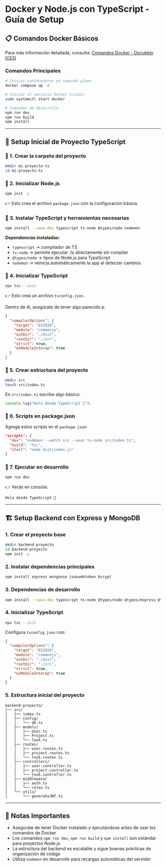 # Docker y Node.js con TypeScript - Guía de Setup

## 📋 Comandos Docker Básicos

Para más información detallada, consulta: [Comandos Docker - Docukelo ICESI](https://docukelo-icesi.onrender.com/docs/computacion-3/semana-1/docker-commands)

### Comandos Principales
```bash
# Iniciar contenedores en segundo plano
docker compose up -d

# Iniciar el servicio Docker (Linux)
sudo systemctl start docker

# Comandos de desarrollo
npm run dev
npm run build
npm install
```

---

## 🚀 Setup Inicial de Proyecto TypeScript

### 🔹 1. Crear la carpeta del proyecto
```bash
mkdir mi-proyecto-ts
cd mi-proyecto-ts
```

### 🔹 2. Inicializar Node.js
```bash
npm init -y
```
👉 Esto crea el archivo `package.json` con la configuración básica.

### 🔹 3. Instalar TypeScript y herramientas necesarias
```bash
npm install --save-dev typescript ts-node @types/node nodemon
```

**Dependencias instaladas:**
- `typescript` → compilador de TS
- `ts-node` → permite ejecutar .ts directamente sin compilar
- `@types/node` → tipos de Node.js para TypeScript
- `nodemon` → reinicia automáticamente la app al detectar cambios

### 🔹 4. Inicializar TypeScript
```bash
npx tsc --init
```
👉 Esto crea un archivo `tsconfig.json`.

Dentro de él, asegúrate de tener algo parecido a:
```json
{
  "compilerOptions": {
    "target": "ES2020",
    "module": "commonjs",
    "outDir": "./dist",
    "rootDir": "./src",
    "strict": true,
    "esModuleInterop": true
  }
}
```

### 🔹 5. Crear estructura del proyecto
```bash
mkdir src
touch src/index.ts
```

En `src/index.ts` escribe algo básico:
```typescript
console.log("Hola desde TypeScript 🚀");
```

### 🔹 6. Scripts en package.json
Agrega estos scripts en el `package.json`:
```json
"scripts": {
  "dev": "nodemon --watch src --exec ts-node src/index.ts",
  "build": "tsc",
  "start": "node dist/index.js"
}
```

### 🔹 7. Ejecutar en desarrollo
```bash
npm run dev
```
👉 Verás en consola:
```
Hola desde TypeScript 🚀
```

---

## 🏗️ Setup Backend con Express y MongoDB

### 1. Crear el proyecto base
```bash
mkdir backend-proyecto
cd backend-proyecto
npm init -y
```

### 2. Instalar dependencias principales
```bash
npm install express mongoose jsonwebtoken bcrypt
```

### 3. Dependencias de desarrollo
```bash
npm install --save-dev typescript ts-node @types/node @types/express @types/jsonwebtoken @types/bcrypt nodemon
```

### 4. Inicializar TypeScript
```bash
npx tsc --init
```

Configura `tsconfig.json` con:
```json
{
  "compilerOptions": {
    "target": "ES2020",
    "module": "commonjs",
    "outDir": "./dist",
    "rootDir": "./src",
    "strict": true,
    "esModuleInterop": true
  }
}
```

### 5. Estructura inicial del proyecto
```
backend-proyecto/
│── src/
│   ├── index.ts
│   ├── config/
│   │   └── db.ts
│   ├── models/
│   │   ├── User.ts
│   │   ├── Project.ts
│   │   └── Task.ts
│   ├── routes/
│   │   ├── user.routes.ts
│   │   ├── project.routes.ts
│   │   └── task.routes.ts
│   ├── controllers/
│   │   ├── user.controller.ts
│   │   ├── project.controller.ts
│   │   └── task.controller.ts
│   ├── middleware/
│   │   ├── auth.ts
│   │   └── roles.ts
│   └── utils/
│       └── generateJWT.ts
```

---

## 📝 Notas Importantes

- Asegúrate de tener Docker instalado y ejecutándose antes de usar los comandos de Docker
- Los comandos `npm run dev`, `npm run build` y `npm install` son estándar para proyectos Node.js
- La estructura del backend es escalable y sigue buenas prácticas de organización de código
- Utiliza `nodemon` en desarrollo para recargas automáticas del servidor
